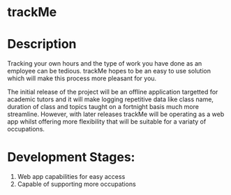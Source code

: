 # trackMe

# Description

Tracking your own hours and the type of work you have done as an employee can be tedious. trackMe hopes to be an easy to use solution which will make this process more pleasant for you. 

The initial release of the project will be an offline application targetted for academic tutors and it will make logging repetitive data like class name, duration of class and topics taught on a fortnight basis much more streamline. However, with later releases trackMe will be operating as a web app whilst offering more flexibility that will be suitable for a variaty of occupations.


# Development Stages:

1. Web app capabilities for easy access
3. Capable of supporting more occupations




